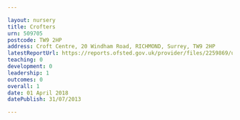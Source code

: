 ```yaml
---

layout: nursery
title: Crofters
urn: 509705
postcode: TW9 2HP
address: Croft Centre, 20 Windham Road, RICHMOND, Surrey, TW9 2HP
latestReportUrl: https://reports.ofsted.gov.uk/provider/files/2259869/urn/509705.pdf
teaching: 0
development: 0
leadership: 1
outcomes: 0
overall: 1
date: 01 April 2018 
datePublish: 31/07/2013

---
```

